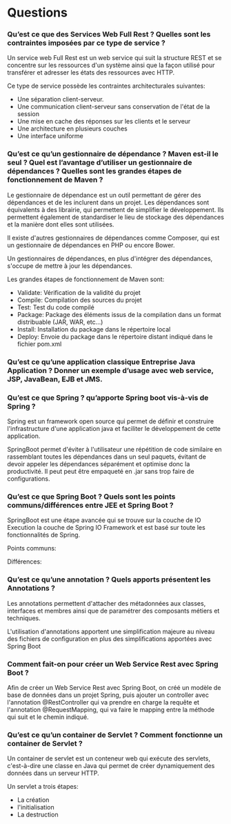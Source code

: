 # Questions


### Qu’est ce que des Services Web Full Rest  ? Quelles sont les contraintes imposées par ce type de service  ?

 Un service web Full Rest est un web service qui suit la structure REST et se concentre sur les ressources d'un système ainsi que la façon utilisé pour transférer et adresser les états des ressources avec HTTP.
 
 Ce type de service possède les contraintes architecturales suivantes: 
 - Une séparation client-serveur.
 - Une communication client-serveur sans conservation de l'état de la session
 - Une mise en cache des réponses sur les clients et le serveur
 - Une architecture en plusieurs couches
 - Une interface uniforme

### Qu’est ce qu’un gestionnaire de dépendance  ? Maven est-il le seul  ? Quel est l’avantage d’utiliser un gestionnaire de dépendances  ? Quelles sont les grandes étapes de fonctionnement de Maven  ?

  Le gestionnaire de dépendance est un outil permettant de gérer des dépendances et de les inclurent dans un projet. Les dépendances sont équivalents à des librairie, qui permettent  de simplifier le développement. Ils permettent également de standardiser le lieu de stockage des dépendances et la manière dont elles sont utilisées.
 
 Il existe d'autres gestionnaires de dépendances comme Composer, qui est un gestionnaire de dépendances en PHP ou encore Bower.
 
Un gestionnaires de dépendances, en plus d'intégrer des dépendances, s'occupe de mettre à jour les dépendances.

Les grandes étapes de fonctionnement de Maven sont:

 - Validate: Vérification de la validité du projet
 - Compile: Compilation des sources du projet
 - Test: Test du code compilé
 - Package: Package des éléments issus de la compilation dans un format distribuable (JAR, WAR, etc...)
 - Install: Installation du package dans le répertoire local
 - Deploy: Envoie du package dans le répertoire distant indiqué dans le fichier pom.xml

### Qu’est ce qu’une application classique Entreprise Java Application  ? Donner un exemple d’usage avec web service, JSP, JavaBean,  EJB et JMS.


### Qu’est ce que Spring  ? qu’apporte Spring boot vis-à-vis de Spring  ?

Spring est un framework open source qui permet de définir et construire  l'infrastructure d'une application java et faciliter le développement de cette application.

SpringBoot permet d'éviter à l'utilisateur une répétition de code similaire en rassemblant toutes les dépendances dans un seul paquets, évitant de devoir appeler les dépendances séparément et optimise donc la productivité. Il peut peut être empaqueté en .jar sans trop faire de configurations.

### Qu’est ce que Spring  Boot  ? Quels sont les points communs/différences entre JEE et Spring Boot  ?

SpringBoot est une étape avancée qui se trouve sur la couche de IO Execution la couche de Spring IO Framework et est basé sur toute les fonctionnalités de Spring.

Points communs:

Différences:

### Qu’est ce  qu’une annotation  ? Quels apports présentent les Annotations  ?

Les annotations permettent d'attacher des métadonnées aux classes, interfaces et membres ainsi que de paramétrer des composants métiers et techniques.

L'utilisation d'annotations apportent une simplification majeure au niveau des fichiers de configuration en plus des simplifications apportées avec Spring Boot

### Comment fait-on pour créer un Web Service Rest avec Spring Boot  ?

Afin de créer un Web Service Rest avec Spring Boot, on créé un modèle de base de données dans un projet Spring, puis ajouter un controller avec l'annotation @RestController qui va prendre en charge la requête et l'annotation @RequestMapping, qui va faire le mapping entre la méthode qui suit et le chemin indiqué.

### Qu’est ce qu’un container de Servlet  ? Comment fonctionne un container de Servlet  ?

Un container de servlet est un conteneur web qui exécute des servlets, c'est-à-dire une classe en Java qui permet de créer dynamiquement des données dans un serveur HTTP.

Un servlet a trois étapes:
- La création
- l'initialisation
- La destruction
